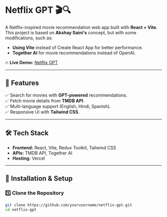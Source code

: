 # **Netflix GPT 🎬🔍**  

A Netflix-inspired movie recommendation web app built with **React + Vite**. This project is based on **Akshay Saini's** concept, but with some modifications, such as:  
- **Using Vite** instead of Create React App for better performance.  
- **Together AI** for movie recommendations instead of OpenAI.  

🔥 **Live Demo:** [Netflix GPT](https://vercel.com/satyams-projects-f7813efa/netflix-gpt/6kFit3zXf4ktrP7MHTGPJdYyjzQv)  

---

## **🚀 Features**  
✅ Search for movies with **GPT-powered** recommendations.  
✅ Fetch movie details from **TMDB API**.  
✅ Multi-language support (English, Hindi, Spanish).  
✅ Responsive UI with **Tailwind CSS**.  

---

## **🛠️ Tech Stack**  
- **Frontend:** React, Vite, Redux Toolkit, Tailwind CSS  
- **APIs:** TMDB API, Together AI  
- **Hosting:** Vercel  

---

## **📌 Installation & Setup**  

### **1️⃣ Clone the Repository**  
```sh
git clone https://github.com/yourusername/netflix-gpt.git
cd netflix-gpt




